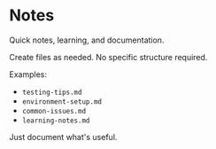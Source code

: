 # Notes

Quick notes, learning, and documentation.

Create files as needed. No specific structure required.

Examples:
- `testing-tips.md`
- `environment-setup.md`
- `common-issues.md`
- `learning-notes.md`

Just document what's useful.
